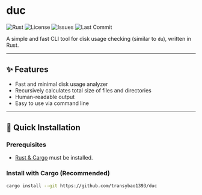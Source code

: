 # duc

![Rust](https://img.shields.io/badge/Rust-🦀-orange)
![License](https://img.shields.io/github/license/transybao1393/duc)
![Issues](https://img.shields.io/github/issues/transybao1393/duc)
![Last Commit](https://img.shields.io/github/last-commit/transybao1393/duc)

A simple and fast CLI tool for disk usage checking (similar to `du`), written in Rust.

---

## ✨ Features

- Fast and minimal disk usage analyzer
- Recursively calculates total size of files and directories
- Human-readable output
- Easy to use via command line

---

## 🚀 Quick Installation

### Prerequisites
- [Rust & Cargo](https://www.rust-lang.org/tools/install) must be installed.

### Install with Cargo (Recommended)

```bash
cargo install --git https://github.com/transybao1393/duc

